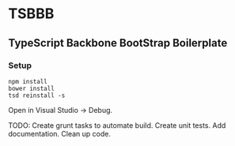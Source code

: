 # TSBBB
## TypeScript Backbone BootStrap Boilerplate

### Setup
```
npm install
bower install
tsd reinstall -s

```
Open in Visual Studio -> Debug.

TODO:
Create grunt tasks to automate build.
Create unit tests.
Add documentation.
Clean up code.
